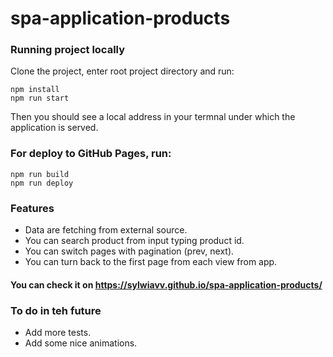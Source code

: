 # spa-application-products

### Running project locally

Clone the project, enter root project directory and run:
```
npm install
npm run start
```

Then you should see a local address in your termnal under which the application is served.



### For deploy to GitHub Pages, run:
```
npm run build
npm run deploy
```

### Features
* Data are fetching from external source.
* You can search product from input typing product id.
* You can switch pages with pagination (prev, next).
* You can turn back to the first page from each view from app.

#### You can check it on https://sylwiavv.github.io/spa-application-products/

### To do in teh future
* Add more tests.
* Add some nice animations.
